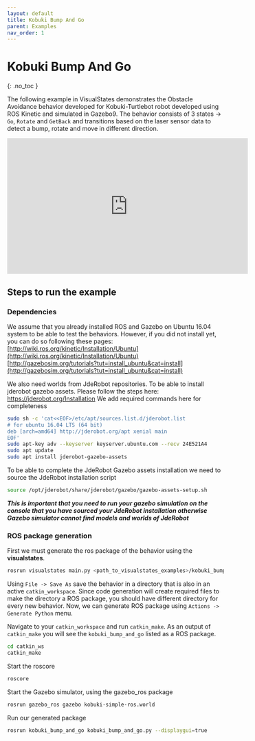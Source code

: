 ```yaml
---
layout: default
title: Kobuki Bump And Go
parent: Examples
nav_order: 1
---
```


# Kobuki Bump And Go
{: .no_toc }

The following example in VisualStates demonstrates the Obstacle Avoidance behavior developed for Kobuki-Turtlebot robot developed using ROS Kinetic and simulated in Gazebo9. The behavior consists of 3 states -> `Go`, `Rotate` and `GetBack` and transitions based on the laser sensor data to detect a bump, rotate and move in different direction. 

<iframe width="560" height="315" src="https://www.youtube.com/embed/zA7jN7ZR2sk" frameborder="0" allow="accelerometer; autoplay; encrypted-media; gyroscope; picture-in-picture" allowfullscreen></iframe> 

## Steps to run the example
### Dependencies
We assume that you already installed ROS and Gazebo on Ubuntu 16.04 system to be able to test the behaviors. However, if you did not install yet, you can do so following these pages: [http://wiki.ros.org/kinetic/Installation/Ubuntu](http://wiki.ros.org/kinetic/Installation/Ubuntu)  [http://gazebosim.org/tutorials?tut=install_ubuntu&cat=install](http://gazebosim.org/tutorials?tut=install_ubuntu&cat=install)

We also need worlds from JdeRobot repositories. To be able to install jderobot gazebo assets. Please follow the steps here: https://jderobot.org/Installation
We add required commands here for completeness
```bash
sudo sh -c 'cat<<EOF>/etc/apt/sources.list.d/jderobot.list
# for ubuntu 16.04 LTS (64 bit)
deb [arch=amd64] http://jderobot.org/apt xenial main
EOF'
sudo apt-key adv --keyserver keyserver.ubuntu.com --recv 24E521A4
sudo apt update
sudo apt install jderobot-gazebo-assets
```
To be able to complete the JdeRobot Gazebo assets installation we need to source the JdeRobot installation script
```bash
source /opt/jderobot/share/jderobot/gazebo/gazebo-assets-setup.sh
```
***This is important that you need to run your gazebo simulation on the console that you have sourced your JdeRobot installation otherwise Gazebo simulator cannot find models and worlds of JdeRobot***

### ROS package generation
First we must generate the ros package of the behavior using the **visualstates**.
```bash
rosrun visualstates main.py <path_to_visualstates_examples>/kobuki_bump_and_go/kobuki_bump_and_go.xml
```
Using `File -> Save As` save the behavior in a directory that is also in an active `catkin_workspace`. Since code generation will create required files to make the directory a ROS package, you should have different directory for every new behavior. Now, we can generate ROS package using `Actions -> Generate Python` menu.

Navigate to your `catkin_workspace` and run `catkin_make`. As an output of `catkin_make` you will see the `kobuki_bump_and_go` listed as a ROS package.
```bash
cd catkin_ws
catkin_make
```
Start the roscore
```bash
roscore
```
Start the Gazebo simulator, using the gazebo_ros package
```bash
rosrun gazebo_ros gazebo kobuki-simple-ros.world
```
Run our generated package
```bash
rosrun kobuki_bump_and_go kobuki_bump_and_go.py --displaygui=true
```

